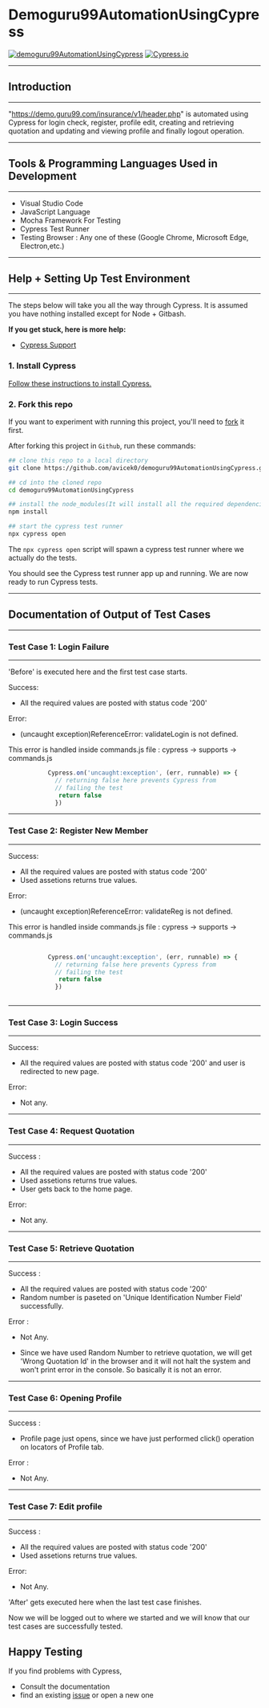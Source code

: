 # Demoguru99AutomationUsingCypress

[![demoguru99AutomationUsingCypress](https://img.shields.io/endpoint?url=https://dashboard.cypress.io/badge/detailed/uuh4sa&style=flat&logo=cypress)](https://dashboard.cypress.io/projects/uuh4sa/runs) [![Cypress.io](https://img.shields.io/badge/tested%20with-Cypress-04C38E.svg)](https://www.cypress.io/)

***

## Introduction

***
"https://demo.guru99.com/insurance/v1/header.php" is automated using Cypress for login check, register, profile edit, creating and retrieving quotation and updating and viewing profile and finally logout operation.

***

## Tools & Programming Languages Used in Development

***
+ Visual Studio Code
+ JavaScript Language
+ Mocha Framework For Testing
+ Cypress Test Runner
+ Testing Browser : Any one of these (Google Chrome, Microsoft Edge, Electron,etc.)

***
## Help + Setting Up Test Environment
***

The steps below will take you all the way through Cypress. It is assumed you have nothing installed except for Node + Gitbash.

**If you get stuck, here is more help:**

* [Cypress Support](https://on.cypress.io/support)

### 1. Install Cypress

[Follow these instructions to install Cypress.](https://on.cypress.io/installing-cypress)

### 2. Fork this repo

If you want to experiment with running this project, you'll need to [fork](https://github.com/avicek0/demoguru99AutomationUsingCypress.git) it first.

After forking this project in `Github`, run these commands:

```bash
## clone this repo to a local directory
git clone https://github.com/avicek0/demoguru99AutomationUsingCypress.git

## cd into the cloned repo
cd demoguru99AutomationUsingCypress

## install the node_modules(It will install all the required dependencies.)
npm install

## start the cypress test runner
npx cypress open
```

The `npx cypress open` script will spawn a cypress test runner where we actually do the tests.

You should see the Cypress test runner app up and running. We are now ready to run Cypress tests.

***
## Documentation of Output of Test Cases
***

### Test Case 1: Login Failure
---

  'Before' is executed here and the first test case starts.
    
  Success: 
+ All the required values are posted with status code '200'
    
Error: 

+ (uncaught exception)ReferenceError: validateLogin is not defined.


This error is handled inside commands.js file : cypress -> supports -> commands.js


``` js
           Cypress.on('uncaught:exception', (err, runnable) => {
             // returning false here prevents Cypress from
             // failing the test
              return false
             })

```

---
### Test Case 2: Register New Member
---


Success: 

+ All the required values are posted with status code '200' 
+ Used assetions returns true values.

Error:

+ (uncaught exception)ReferenceError: validateReg is not defined.  
     



This error is handled inside commands.js file : cypress -> supports -> commands.js
        
``` js

           Cypress.on('uncaught:exception', (err, runnable) => {
             // returning false here prevents Cypress from
             // failing the test
              return false
             })
          
```
       
---
### Test Case 3: Login Success 
---
Success:
+ All the required values are posted with status code '200' and user is redirected to new page.

Error:
+ Not any.
       

---
### Test Case 4: Request Quotation
---
  

Success :

- All the required values are posted with status code '200' 
- Used assetions returns true values. 
- User gets back to the home page.


Error:

+ Not any.

---
### Test Case 5: Retrieve Quotation
---


Success : 

+ All the required values are posted with status code '200'
+ Random number is paseted on 'Unique Identification Number Field' successfully.

Error : 
+ Not Any.

+ Since we have used Random Number to retrieve quotation, we will get 'Wrong Quotation Id' in the browser and it will not halt the system and won't print error in the console. So basically it is not an error.

---
### Test Case 6: Opening Profile
---
Success :

+ Profile page just opens, since we have just performed click() operation on locators of Profile tab.

Error : 
+ Not Any.

---
### Test Case 7: Edit profile
---
Success :  

- All the required values are posted with status code '200' 
- Used assetions returns true values. 

Error: 
+ Not Any.
                            
'After' gets executed here when the last test case finishes.

Now we will be logged out to where we started and we will know that our test cases are successfully tested.


## Happy Testing
If you find problems with Cypress,
+ Consult the documentation
+ find an existing [issue](https://github.com/avicek0/demoguru99AutomationUsingCypress/issues) or open a new one